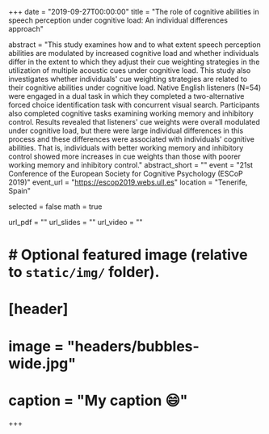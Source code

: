 +++
date = "2019-09-27T00:00:00"
title = "The role of cognitive abilities in speech perception under cognitive load: An individual differences approach"

abstract = "This study examines how and to what extent speech perception abilities are modulated by increased cognitive load and whether individuals differ in the extent to which they adjust their cue weighting strategies in the utilization of multiple acoustic cues under cognitive load. This study also investigates whether individuals' cue weighting strategies are related to their cognitive abilities under cognitive load. Native English listeners (N=54) were engaged in a dual task in which they completed a two-alternative forced choice identification task with concurrent visual search. Participants also completed cognitive tasks examining working memory and inhibitory control. Results revealed that listeners' cue weights were overall modulated under cognitive load, but there were large individual differences in this process and these differences were associated with individuals' cognitive abilities. That is, individuals with better working memory and inhibitory control showed more increases in cue weights than those with poorer working memory and inhibitory control."
abstract_short = ""
event = "21st Conference of the European Society for Cognitive Psychology (ESCoP 2019)"
event_url = "https://escop2019.webs.ull.es"
location = "Tenerife, Spain"

selected = false
math = true

url_pdf = ""
url_slides = ""
url_video = ""

# # Optional featured image (relative to `static/img/` folder).
# [header]
# image = "headers/bubbles-wide.jpg"
# caption = "My caption :smile:"

+++
